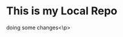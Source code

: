 # This is my Local Repo
<!--jiss branch me reh kar changes karte hai file me ussi branch me change rehte hai agar branch change karenge toh changes nahi dikhenge uss respective branch me-->

<p>doing some changes<\p>